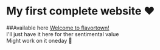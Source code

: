 # My first complete website ❤️
##Available here [Welcome to flavortown!](https://mecies.github.io/my-first-website/) <br />
I'll just have it here for ther sentimental value <br />
Might work on it oneday 🤺 
